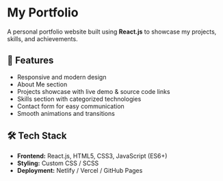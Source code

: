# My Portfolio

A personal portfolio website built using **React.js** to showcase my projects, skills, and achievements.

## 🚀 Features
- Responsive and modern design
- About Me section
- Projects showcase with live demo & source code links
- Skills section with categorized technologies
- Contact form for easy communication
- Smooth animations and transitions

## 🛠 Tech Stack
- **Frontend:** React.js, HTML5, CSS3, JavaScript (ES6+)
- **Styling:** Custom CSS / SCSS
- **Deployment:** Netlify / Vercel / GitHub Pages
